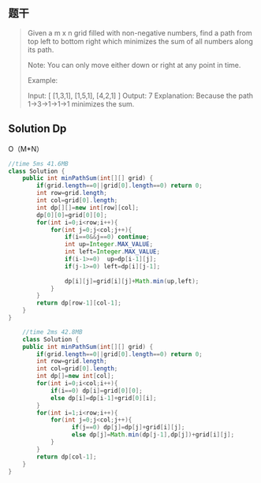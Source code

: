 ## 题干

> Given a m x n grid filled with non-negative numbers, find a path from top left to bottom right which minimizes the sum of all numbers along its path.
>
> Note: You can only move either down or right at any point in time.
>
> Example:
>
> Input:
> [
>   [1,3,1],
>   [1,5,1],
>   [4,2,1]
> ]
> Output: 7
> Explanation: Because the path 1→3→1→1→1 minimizes the sum.

## Solution Dp

O（M*N）

```java
//time 5ms 41.6MB
class Solution {
    public int minPathSum(int[][] grid) {
        if(grid.length==0||grid[0].length==0) return 0;
        int row=grid.length;
        int col=grid[0].length;
        int dp[][]=new int[row][col];
        dp[0][0]=grid[0][0];
        for(int i=0;i<row;i++){
            for(int j=0;j<col;j++){
                if(i==0&&j==0) continue;
                int up=Integer.MAX_VALUE;
                int left=Integer.MAX_VALUE;
                if(i-1>=0)  up=dp[i-1][j];
                if(j-1>=0) left=dp[i][j-1];
                
                dp[i][j]=grid[i][j]+Math.min(up,left);
            }
        }
        return dp[row-1][col-1];
    }
}
```

```java
	//time 2ms 42.8MB
	class Solution {
    public int minPathSum(int[][] grid) {
        if(grid.length==0||grid[0].length==0) return 0;
        int row=grid.length;
        int col=grid[0].length;
        int dp[]=new int[col];
        for(int i=0;i<col;i++){
            if(i==0) dp[i]=grid[0][0];
            else dp[i]=dp[i-1]+grid[0][i];
        }
        for(int i=1;i<row;i++){
            for(int j=0;j<col;j++){
                  if(j==0) dp[j]=dp[j]+grid[i][j];
                  else dp[j]=Math.min(dp[j-1],dp[j])+grid[i][j];
            }
        } 
        return dp[col-1];
    }
}
```

